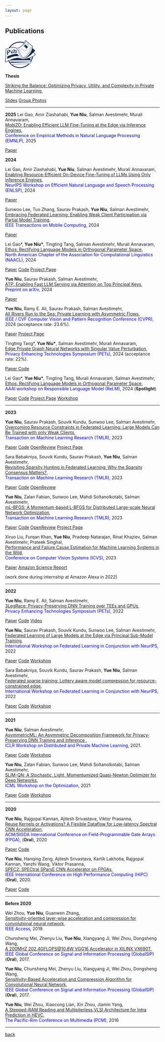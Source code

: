 ```yaml
---
layout: page
---
```


## Publications

<img src="assets/fig/publication.png" alt="drawing" width="100"/>

**Thesis**

<u>Striking the Balance: Optimizing Privacy, Utility, and Complexity in Private Machine Learning</u>,

<a href="https://yuehniu.github.io/homepage/docs/PhD_Defense_Slides.pdf" class="btn">Slides</a>
<a href="https://yuehniu.github.io/homepage/docs/groupphoto.jpeg" class="btn">Group Photos</a>

---

**2025**
Lei Gao, Amir Ziashahabi, **Yue Niu**, Salman Avestimehr, Murali Annavaram,  
<u>MobiZO: Enabling Efficient LLM Fine-Tuning at the Edge via Inference Engines</u>,  
<span style="color:blue">Conference on Empirical Methods in Natural Language Processing (EMNLP)</span>, 2025

<a href="https://arxiv.org/pdf/2409.15520" class="btn">Paper</a>

**2024**

Lei Gao, Amir Ziashahabi, **Yue Niu**, Salman Avestimehr, Murali Annavaram,  
<u>Enabling Resource-Efficient On-Device Fine-Tuning of LLMs Using Only Inference Engines</u>,  
<span style="color:blue">NeurIPS Workshop on Efficient Natural Language and Speech Processing (ENLSP)</span>, 2024

<a href="https://arxiv.org/abs/2409.15520" class="btn">Paper</a>

Sunwoo Lee, Tuo Zhang, Saurav Prakash, **Yue Niu**, Salman Avestimehr,   
<u>Embracing Federated Learning: Enabling Weak Client Participation via Partial Model Training</u>,  
<span style="color:blue">IEEE Transactions on Mobile Computing</span>, 2024

<a href="https://ieeexplore.ieee.org/abstract/document/10506530" class="btn">Paper</a>

Lei Gao\*, **Yue Niu\***, Tingting Tang, Salman Avestimehr, Murali Annavaram,   
<u>Ethos: Rectifying Language Models in Orthogonal Parameter Space</u>,  
<span style="color:blue">North American Chapter of the Association for Computational Linguistics (NAACL)</span>, 2024

<a href="https://arxiv.org/abs/2403.08994" class="btn">Paper</a>
<a href="https://github.com/leigao97/ethos" class="btn">Code</a>
<a href="https://yuehniu.github.io/homepage/research/2024/04/27/ethos.html" class="btn">Project Page</a>

**Yue Niu**, Saurav Prakash, Salman Avestimehr,  
<u>ATP: Enabling Fast LLM Serving via Attention on Top Principal Keys</u>,  
<span style="color:blue">Preprint on arXiv</span>, 2024  

<a href="https://arxiv.org/abs/2403.02352" class="btn">Paper</a>

**Yue Niu**, Ramy E. Ali, Saurav Prakash, Salman Avestimehr,  
<u>All Rivers Run to the Sea: Private Learning with Asymmetric Flows</u>,  
<span style="color:blue">IEEE / CVF Computer Vision and Pattern Recognition Conference (CVPR)</span>, 2024 (acceptance rate: 23.6%).  

<a href="https://arxiv.org/pdf/2312.05264.pdf" class="btn">Paper</a>
<a href="https://yuehniu.github.io/homepage/research/2024/04/03/asymml.html" class="btn">Project Page</a>

Tingting Tang\*, **Yue Niu\***, Salman Avestimehr, Murali Annavaram,  
<u>Edge Private Graph Neural Networks with Singular Value Perturbation</u>,  
<span style="color:blue">Privacy Enhancing Technologies Symposium (PETs)</span>, 2024 (acceptance rate: 22%).

<a href="https://arxiv.org/abs/2403.10995" class="btn" target="_blank">
    Paper
</a>
<a href="https://github.com/TinaTangTingting/Eclipse" class="btn">Code</a>

Lei Gao\*, **Yue Niu\***, Tingting Tang, Murali Annavaram, Salman Avestimehr,  
<u>Ethos: Rectifying Language Models in Orthogonal Parameter Space</u>,  
<span style="color:blue">AAAI workshop on Responsible Language Model (ReLM)</span>, 2024 (**Spotlight**)  

<a href="https://arxiv.org/abs/2403.08994" class="btn">Paper</a>
<a href="https://github.com/leigao97/ethos" class="btn">Code</a>
<a href="https://yuehniu.github.io/homepage/research/2024/04/27/ethos.html" class="btn">Project Page</a>
<a href="https://sites.google.com/vectorinstitute.ai/relm2024/accepted-papers?authuser=0" class="btn">Workshop</a>

---

**2023**

**Yue Niu**, Saurav Prakash, Souvik Kundu, Sunwoo Lee, Salman Avestimehr,  
<u>Overcoming Resource Constraints in Federated Learning: Large Models Can Be Trained with only Weak Clients</u>,  
<span style="color:blue">Transaction on Machine Learning Research (TMLR)</span>, 2023  

<a href="https://openreview.net/pdf?id=lx1WnkL9fk" class="btn">Paper</a>
<a href="https://github.com/yuehniu/modeldecomp-fl" class="btn">Code</a>
<a href="https://openreview.net/forum?id=lx1WnkL9fk" class="btn">OpenReview</a>
<a href="https://yuehniu.github.io/homepage/research/2023/07/29/prism.html" class="btn">Project Page</a>

Sara Babakniya, Souvik Kundu, Saurav Prakash, **Yue Niu**, Salman Avestimehr,  
<u>Revisiting Sparsity Hunting in Federated Learning: Why the Sparsity Consensus Matters?</u>,  
<span style="color:blue">Transaction on Machine Learning Research (TMLR)</span>, 2023  

<a href="https://openreview.net/forum?id=iHyhdpsnyi" class="btn">Paper</a>
<a href="https://github.com/SaraBabakN/flash_fl" class="btn">Code</a>
<a href="https://openreview.net/forum?id=iHyhdpsnyi" class="btn">OpenReview</a>

**Yue Niu**, Zalan Fabian, Sunwoo Lee, Mahdi Soltanolkotabi, Salman Avestimehr,  
<u>mL-BFGS: A Momentum-based L-BFGS for Distributed Large-scale Neural Network Optimization</u>,  
<span style="color:blue">Transaction on Machine Learning Research (TMLR)</span>, 2023  

<a href="https://openreview.net/forum?id=9jnsPp8DP3" class="btn">Paper</a>
<a href="https://github.com/yuehniu/mL-BFGS" class="btn">Code</a>
<a href="https://openreview.net/forum?id=9jnsPp8DP3" class="btn">OpenReview</a>
<a href="https://yuehniu.github.io/homepage/research/2022/07/29/mlbfgs.html" class="btn">Project Page</a>

Xiruo Liu, Furqan Khan, **Yue Niu**, Pradeep Natarajan, Rinat Khaziev, Salman Avestimehr, Prateek Singhal,  
<u>Performance and Failure Cause Estimation for Machine Learning Systems in the Wild</u>,  
<span style="color:blue">Conference on Computer Vision Systems (ICVS)</span>, 2023  

<a href="https://link.springer.com/chapter/10.1007/978-3-031-44137-0_31" class="btn">Paper</a>
<a href="https://www.amazon.science/publications/performance-and-failure-cause-estimation-for-machine-learning-systems-in-the-wild" class="btn">Amazon Science Report</a>

(work done during internship at Amazon Alexa in 2022)

---

**2022**

**Yue Niu**, Ramy E. Ali, Salman Avestimehr,  
<u> 3LegRace: Privacy-Preserving DNN Training over TEEs and GPUs</u>,  
<span style="color:blue">Privacy Enhancing Technologies Symposium (PETs)</span>, 2022  

<a href="https://petsymposium.org/popets/2022/popets-2022-0105.pdf" class="btn">Paper</a>
<a href="https://github.com/yuehniu/asymmetricML" class="btn">Code</a>
<a href="https://www.youtube.com/watch?v=AlnCVAe-mHg&t=2s" class="btn">Video</a>

**Yue Niu**,  Saurav Prakash, Souvik Kundu, Sunwoo Lee, Salman Avestimehr,  
<u> Federated Learning of Large Models at the Edge via Principal Sub-Model Training</u>,  
<span style="color:blue">International Workshop on Federated Learning in Conjunction with NeurIPS</span>, 2022  

<a href="https://arxiv.org/abs/2208.13141" class="btn">Paper</a>
<a href="https://github.com/yuehniu/modeldecomp-fl" class="btn">Code</a>
<a href="https://federated-learning.org/fl-neurips-2022/" class="btn">Workshop</a>

Sara Babakniya, Souvik Kundu, Saurav Prakash, **Yue Niu**, Salman Avestimehr,  
<u> Federated sparse training: Lottery aware model compression for resource-constrained edge</u>,  
<span style="color:blue">International Workshop on Federated Learning in Conjunction with NeurIPS</span>, 2022  

<a href="https://arxiv.org/abs/2208.13092" class="btn">Paper</a>
<a href="https://github.com/SaraBabakN/flash_fl" class="btn">Code</a>
<a href="https://federated-learning.org/fl-neurips-2022/" class="btn">Workshop</a>

---

**2021**

**Yue Niu**, Salman Avestimehr,  
<u>AsymmetricML: An Asymmetric Decomposition Framework for Privacy-Preserving DNN Training and Inference </u>,  
<span style="color:blue">ICLR Workshop on Distributed and Private Machine Learning</span>, 2021.  

<a href="https://petsymposium.org/popets/2022/popets-2022-0105.pdf" class="btn">Paper</a>
<a href="https://github.com/yuehniu/asymmetricML" class="btn">Code</a>
<a href="https://dp-ml.github.io/2021-workshop-ICLR/" class="btn">Workshop</a>

**Yue Niu**, Zalan Fabian, Sunwoo Lee, Mahdi Soltanolkotabi, Salman Avestimehr,  
<u>SLIM-QN: A Stochastic, Light, Momentumized Quasi-Newton Optimizer for Deep Networks</u>,  
<span style="color:blue">ICML Workshop on the Optimization</span>, 2021  

<a href="https://arxiv.org/abs/2307.13744" class="btn">Paper</a>
<a href="https://github.com/yuehniu/mL-BFGS" class="btn">Code</a>
<a href="https://sites.google.com/view/optml-icml2021" class="btn">Workshop</a>

---

**2020**

**Yue Niu**, Rajgopal Kannan, Ajitesh Srivastava, Viktor Prasanna,  
<u>Reuse Kernels or Activations? A Flexible Dataflow for Low-latency Spectral CNN Acceleration</u>,  
<span style="color:blue">ACM/SIGDA International Conference on Field-Programmable Gate Arrays (FPGA)</span>, (**Oral**), 2020

<a href="https://dl.acm.org/doi/pdf/10.1145/3373087.3375302" class="btn">Paper</a>
<a href="https://github.com/yuehniu/CNN.frequencyFPGA" class="btn">Code</a>

**Yue Niu**, Hanqing Zeng, Ajitesh Srivastava, Kartik Lakhotia, Rajgopal Kannan, Yanzhi Wang, Viktor Prasanna,  
<u>SPEC2: SPECtral SParsE CNN Accelerator on FPGAs</u>,  
<span style="color:blue">IEEE International Conference on High Performance Computing (HiPC)</span> (**Oral**), 2020.

<a href="https://ieeexplore.ieee.org/abstract/document/8990436" class="btn">Paper</a>
<a href="https://github.com/yuehniu/CNN.frequencyFPGA" class="btn">Code</a>

---

**Before 2020**

Wei Zhou, **Yue Niu**, Guanwen Zhang,  
<u>Sensitivity-oriented layer-wise acceleration and compression for convolutional neural network</u>,  
<span style="color:blue">IEEE Access</span>, 2019. 

Chunsheng Mei, Zhenyu Liu, **Yue Niu**, Xiangyang Ji, Wei Zhou, Dongsheng Wang,  
<u>A 200MHZ 202.4GFLOPS@10.8W VGG16 Accelerator in XILINX VX690T</u>,  
<span style="color:blue">IEEE Global Conference on Signal and Information Processing (GlobalSIP)</span> (**Oral**), 2017.

**Yue Niu**, Chunsheng Mei, Zhenyu Liu, Xiangyang Ji, Wei Zhou, Dongsheng Wang,  
<u>Sensitivity-Based Acceleration and Compression Algorithm for Convolutional Neural Network</u>,  
<span style="color:blue">IEEE Global Conference on Signal and Information Processing (GlobalSIP)</span> (**Oral**), 2017. 

**Yue Niu**, Wei Zhou, Xiaocong Lian, Xin Zhou, Jiamin Yang,  
<u>A Stepped-RAM Reading and Multiplierless VLSI Architecture for Intra Prediction in HEVC</u>,  
<span style="color:blue">The Pacific-Rim Conference on Multimedia (PCM)</span>, 2016

---

[back](./)
